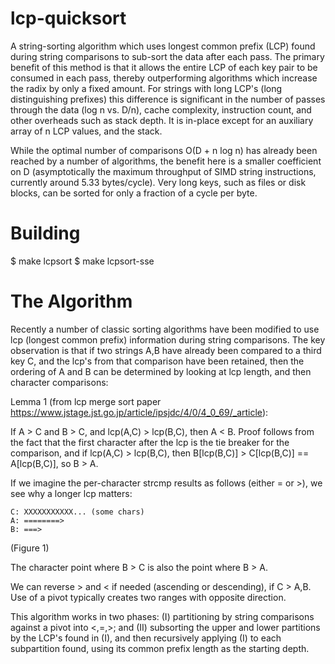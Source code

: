 lcp-quicksort
=============

A string-sorting algorithm which uses longest common prefix (LCP) found during string comparisons to sub-sort the data after each pass.  The primary benefit of this method is that it allows the entire LCP of each key pair to be consumed in each pass, thereby outperforming algorithms which increase the radix by only a fixed amount.  For strings with long LCP's (long distinguishing prefixes) this difference is significant in the number of passes through the data (log n vs. D/n), cache complexity, instruction count, and other overheads such as stack depth.  It is in-place except for an auxiliary array of n LCP values, and the stack.  

While the optimal number of comparisons O(D + n log n) has already been reached by a number of algorithms, the benefit here is a smaller coefficient on D (asymptotically the maximum throughput of SIMD string instructions, currently around 5.33 bytes/cycle).  Very long keys, such as files or disk blocks, can be sorted for only a fraction of a cycle per byte.  

Building
========

$ make lcpsort
$ make lcpsort-sse


The Algorithm
=============

Recently a number of classic sorting algorithms have been modified to use lcp (longest common prefix) information during string comparisons.
The key observation is that if two strings A,B have already been compared to a third key C, 
and the lcp's from that comparison have been retained, then
the ordering of A and B can be determined by looking at lcp length, and then character comparisons:

Lemma 1 (from lcp merge sort paper https://www.jstage.jst.go.jp/article/ipsjdc/4/0/4_0_69/_article):  

If A > C and B > C, and lcp(A,C) > lcp(B,C), then A < B. Proof follows from the fact that the first character
after the lcp is the tie breaker for the comparison, and if lcp(A,C) > lcp(B,C), then B[lcp(B,C)] > C[lcp(B,C)] == A[lcp(B,C)], so B > A.


If we imagine the per-character strcmp results as follows (either = or >), we see why a longer lcp matters:

    C: XXXXXXXXXXX... (some chars)
    A: ========>
    B: ===>

(Figure 1)

The character point where B > C is also the point where B > A.

We can reverse > and < if needed (ascending or descending), if C > A,B.  Use of a pivot typically creates two ranges with opposite direction.

This algorithm works in two phases: (I) partitioning by string comparisons against a pivot into <,=,>; and (II) subsorting the upper and lower partitions by
the LCP's found in (I), and then recursively applying (I) to each subpartition found, using its common prefix length as the starting depth.    




